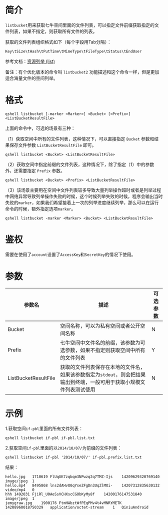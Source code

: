 # 简介

`listbucket`用来获取七牛空间里面的文件列表，可以指定文件前缀获取指定的文件列表，如果不指定，则获取所有文件的列表。

获取的文件列表组织格式如下（每个字段用Tab分隔）：

```
Key\tSize\tHash\tPutTime\tMimeType\tFileType\tStatus\tEndUser
```


参考文档：[资源列举 (list)](http://developer.qiniu.com/code/v6/api/kodo-api/rs/list.html)

备注：有个优化版本的命令叫 `listbucket2` 功能描述和这个命令一样，但是更加适合海量文件的空间列举。

# 格式

```
qshell listbucket [-marker <Marker>] <Bucket> [<Prefix>] <ListBucketResultFile>
```

上面的命令中，可选的场景有三种：

（1）获取空间中所有的文件列表，这种情况下，可以直接指定 `Bucket` 参数和结果保存文件参数 `ListBucketResultFile` 即可。

```
qshell listbucket <Bucket> <ListBucketResultFile>
```

（2）获取空间中指定前缀的文件列表，这种情况下，除了指定（1）中的参数外，还需要指定 `Prefix` 参数。

```
qshell listbucket <Bucket> <Prefix> <ListBucketResultFile>
```

（3）该场景主要用在空间中文件列表较多导致大量列举操作超时或者是列举过程中网络异常导致列举操作失败的时候，这个时候列举失败的时候，程序会输出当时失败的`marker`，如果我们希望接着上一次的列举进度继续列举，那么可以在运行命令的时候，额外指定选项`marker`。

```
qshell listbucket -marker <Marker> <Bucket> <ListBucketResultFile>
```

# 鉴权

需要在使用了`account`设置了`AccessKey`和`SecretKey`的情况下使用。

# 参数

|参数名|描述|可选参数|
|------|------|----|
|Bucket|空间名称，可以为私有空间或者公开空间名称|N|
|Prefix|七牛空间中文件名的前缀，该参数为可选参数，如果不指定则获取空间中所有的文件列表|Y|
|ListBucketResultFile|获取的文件列表保存在本地的文件名，如果该参数指定为`stdout`，则会把结果输出到终端，一般可用于获取小规模文件列表测试使用|N|

# 示例

1.获取空间`if-pbl`里面的所有文件列表：

```
qshell listbucket if-pbl if-pbl.list.txt
```

2.获取空间`if-pbl`里面的以`2014/10/07/`为前缀的文件列表：

```
qshell listbucket if-pbl '2014/10/07/' if-pbl.prefix.list.txt
```

结果：

```
hello.jpg	1710619	FlUqUK7zqbqm3NPwzq2q7TMZ-Ijs	14209629320769140	image/jpeg  1
hello.mp4	8495868	lns2dAHvO0qYseZFgDn3UqZlMOi-	14207312835630132	video/mp4   0
hhh	1492031	FjiRl_U0AeSsVCHXscCGObKyMy8f	14200176147531840	image/jpeg  1
jemygraw.jpg	1900176	FtmHAbztWfPEqPMv4t4vMNRYMETK	14208960018750329	application/octet-stream	1   QiniuAndroid
```

